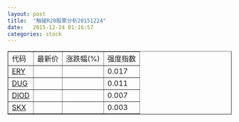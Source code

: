 ```yaml
---
layout: post
title:  "触碰R20股票分析20151224"
date:   2015-12-24 01:16:57
categories: stock
---
```

<script type="text/javascript">
var stockList = []
stockList.push('gb_ery');
stockList.push('gb_dug');
stockList.push('gb_diod');
stockList.push('gb_skx');
</script>

<table border="1">
 <tr>
 <td>代码</td>
  <td>最新价</td>
  <td>涨跌幅(%)</td>
 <td>强度指数</td>
</tr>
  <tr id="ery"><td><a href="http://stock.finance.sina.com.cn/usstock/quotes/ERY.html" target="_blank">ERY</a></td><td></td><td></td><td>0.017</td></tr>
  <tr id="dug"><td><a href="http://stock.finance.sina.com.cn/usstock/quotes/DUG.html" target="_blank">DUG</a></td><td></td><td></td><td>0.011</td></tr>
  <tr id="diod"><td><a href="http://stock.finance.sina.com.cn/usstock/quotes/DIOD.html" target="_blank">DIOD</a></td><td></td><td></td><td>0.007</td></tr>
  <tr id="skx"><td><a href="http://stock.finance.sina.com.cn/usstock/quotes/SKX.html" target="_blank">SKX</a></td><td></td><td></td><td>0.003</td></tr>
</table>
